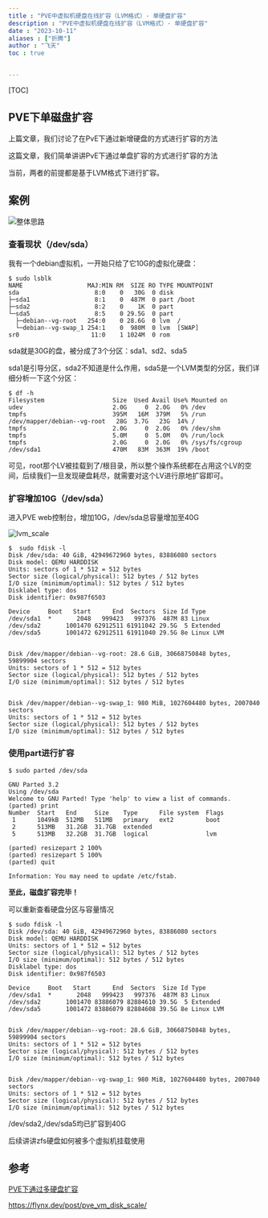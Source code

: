```yaml
---
title : "PVE中虚拟机硬盘在线扩容（LVM格式）- 单硬盘扩容"
description : "PVE中虚拟机硬盘在线扩容（LVM格式）- 单硬盘扩容"
date : "2023-10-11"
aliases : ["折腾"]
author : "飞天"
toc : true


---
```


[TOC]

## PVE下单磁盘扩容

上篇文章，我们讨论了在PvE下通过新增硬盘的方式进行扩容的方法



这篇文章，我们简单讲讲PvE下通过单盘扩容的方式进行扩容的方法



当前，两者的前提都是基于LVM格式下进行扩容。



## 案例

![整体思路](/home/mac/projects/blog/content/post/pve_vm_disk_scale/LVM.jpg)

### 查看现状（/dev/sda）

我有一个debian虚拟机，一开始只给了它10G的虚拟化硬盘：

```shell
$ sudo lsblk
NAME                  MAJ:MIN RM  SIZE RO TYPE MOUNTPOINT
sda                     8:0    0   30G  0 disk 
├─sda1                  8:1    0  487M  0 part /boot
├─sda2                  8:2    0    1K  0 part 
└─sda5                  8:5    0 29.5G  0 part 
  ├─debian--vg-root   254:0    0 28.6G  0 lvm  /
  └─debian--vg-swap_1 254:1    0  980M  0 lvm  [SWAP]
sr0                    11:0    1 1024M  0 rom
```

sda就是30G的盘，被分成了3个分区：sda1、sd2、sda5

sda1是引导分区，sda2不知道是什么作用，sda5是一个LVM类型的分区，我们详细分析一下这个分区：

```shell
$ df -h
Filesystem                   Size  Used Avail Use% Mounted on
udev                         2.0G     0  2.0G   0% /dev
tmpfs                        395M   16M  379M   5% /run
/dev/mapper/debian--vg-root   28G  3.7G   23G  14% /
tmpfs                        2.0G     0  2.0G   0% /dev/shm
tmpfs                        5.0M     0  5.0M   0% /run/lock
tmpfs                        2.0G     0  2.0G   0% /sys/fs/cgroup
/dev/sda1                    470M   83M  363M  19% /boot
```

可见，root那个LV被挂载到了/根目录，所以整个操作系统都在占用这个LV的空间，后续我们一旦发现硬盘耗尽，就需要对这个LV进行原地扩容即可。



### 扩容增加10G（/dev/sda）

进入PVE web控制台，增加10G，/dev/sda总容量增加至40G

![lvm_scale](/home/mac/Pictures/lvm_scale.png)

```
$  sudo fdisk -l
Disk /dev/sda: 40 GiB, 42949672960 bytes, 83886080 sectors
Disk model: QEMU HARDDISK   
Units: sectors of 1 * 512 = 512 bytes
Sector size (logical/physical): 512 bytes / 512 bytes
I/O size (minimum/optimal): 512 bytes / 512 bytes
Disklabel type: dos
Disk identifier: 0x987f6503

Device     Boot   Start      End  Sectors  Size Id Type
/dev/sda1  *       2048   999423   997376  487M 83 Linux
/dev/sda2       1001470 62912511 61911042 29.5G  5 Extended
/dev/sda5       1001472 62912511 61911040 29.5G 8e Linux LVM


Disk /dev/mapper/debian--vg-root: 28.6 GiB, 30668750848 bytes, 59899904 sectors
Units: sectors of 1 * 512 = 512 bytes
Sector size (logical/physical): 512 bytes / 512 bytes
I/O size (minimum/optimal): 512 bytes / 512 bytes


Disk /dev/mapper/debian--vg-swap_1: 980 MiB, 1027604480 bytes, 2007040 sectors
Units: sectors of 1 * 512 = 512 bytes
Sector size (logical/physical): 512 bytes / 512 bytes
I/O size (minimum/optimal): 512 bytes / 512 bytes
```

### 使用part进行扩容

```
$ sudo parted /dev/sda

GNU Parted 3.2
Using /dev/sda
Welcome to GNU Parted! Type 'help' to view a list of commands.
(parted) print                                                            
Number  Start   End     Size    Type      File system  Flags
 1      1049kB  512MB   511MB   primary   ext2         boot
 2      513MB   31.2GB  31.7GB  extended
 5      513MB   32.2GB  31.7GB  logical                lvm
        
(parted) resizepart 2 100%                
(parted) resizepart 5 100%        
(parted) quit 

Information: You may need to update /etc/fstab.
```

**至此，磁盘扩容完毕！**

可以重新查看硬盘分区与容量情况

```
$ sudo fdisk -l
Disk /dev/sda: 40 GiB, 42949672960 bytes, 83886080 sectors
Disk model: QEMU HARDDISK   
Units: sectors of 1 * 512 = 512 bytes
Sector size (logical/physical): 512 bytes / 512 bytes
I/O size (minimum/optimal): 512 bytes / 512 bytes
Disklabel type: dos
Disk identifier: 0x987f6503

Device     Boot   Start      End  Sectors  Size Id Type
/dev/sda1  *       2048   999423   997376  487M 83 Linux
/dev/sda2       1001470 83886079 82884610 39.5G  5 Extended
/dev/sda5       1001472 83886079 82884608 39.5G 8e Linux LVM


Disk /dev/mapper/debian--vg-root: 28.6 GiB, 30668750848 bytes, 59899904 sectors
Units: sectors of 1 * 512 = 512 bytes
Sector size (logical/physical): 512 bytes / 512 bytes
I/O size (minimum/optimal): 512 bytes / 512 bytes


Disk /dev/mapper/debian--vg-swap_1: 980 MiB, 1027604480 bytes, 2007040 sectors
Units: sectors of 1 * 512 = 512 bytes
Sector size (logical/physical): 512 bytes / 512 bytes
I/O size (minimum/optimal): 512 bytes / 512 bytes
```



/dev/sda2,/dev/sda5均已扩容到40G



后续讲讲zfs硬盘如何被多个虚拟机挂载使用



## 参考

[PVE下通过多硬盘扩容](https://flynx.dev/post/pve_vm_disk_scale/)

https://flynx.dev/post/pve_vm_disk_scale/